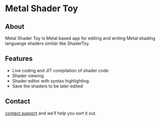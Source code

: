 # Metal Shader Toy


## About

Metal Shader Toy is Metal based app for editing and writing Metal shading languange shaders similar like ShaderToy.

## Features

* Live coding and JIT compilation of shader code
* Shader viewing
* Shader editor with syntax highlighting.
* Save the shaders to be later edited

## Contact

[contact support](mailto://minimoog77@gmail.com) and we’ll help you sort it out.
